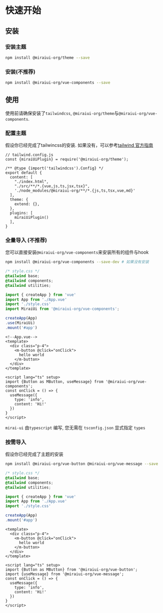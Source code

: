 # 快速开始

## 安装

### 安装主题

```bash
npm install @miraiui-org/theme --save
```

### 安装(不推荐)

```bash
npm install @miraiui-org/vue-components --save
```

## 使用

使用前请确保安装了`tailwindcss`, `@miraiui-org/theme`与`@miraiui-org/vue-components`. 

### 配置主题

假设你已经完成了tailwincss的安装. 如果没有，可以参考[tailwind 官方指南](https://tailwindcss.com/docs/guides/vite#vue)

```javascript{8,15}
// tailwind.config.js
const {miraiUiPlugin} = require('@miraiui-org/theme');

/** @type {import('tailwindcss').Config} */
export default {
  content: [
    "./index.html",
    "./src/**/*.{vue,js,ts,jsx,tsx}",
    './node_modules/@miraiui-org/**/*.{js,ts,tsx,vue,md}'
  ],
  theme: {
    extend: {},
  },
  plugins: [
    miraiUiPlugin()
  ],
}
```

### 全量导入 (不推荐)

您可以直接安装`@miraiui-org/vue-components`来安装所有的组件与hook

```bash
npm install @miraiui-org/vue-components --save-dev # 如果没有安装
```

```css
/* style.css */
@tailwind base;
@tailwind components;
@tailwind utilities;
```

```typescript
import { createApp } from 'vue'
import App from './App.vue'
import './style.css'
import MiraiUi from '@miraiui-org/vue-components';

createApp(App)
.use(MiraiUi)
.mount('#app')

```

```vue
<!--App.vue-->
<template>
  <div class="p-4">
    <m-button @click="onClick">
      hello world
    </m-button>
  </div>
</template>

<script lang="ts" setup>
import {Button as MButton, useMessage} from '@miraiui-org/vue-components';
const onClick = () => {
  useMessage({
    type: 'info',
    content: 'Hi!'
  })
}
</script>
```

`mirai-ui` 由`typescript` 编写, 您无需在 `tsconfig.json` 显式指定 `types`

### 按需导入

假设你已经完成了主题的安装

```bash
npm install @miraiui-org/vue-button @miraiui-org/vue-message --save
```

```css
/* style.css */
@tailwind base;
@tailwind components;
@tailwind utilities;
```

```typescript
import { createApp } from 'vue'
import App from './App.vue'
import './style.css'

createApp(App)
.mount('#app')

```

```vue
<template>
  <div class="p-4">
    <m-button @click="onClick">
      hello world
    </m-button>
  </div>
</template>

<script lang="ts" setup>
import {Button as MButton} from '@miraiui-org/vue-button';
import {useMessage} from '@miraiui-org/vue-message';
const onClick = () => {
  useMessage({
    type: 'info',
    content: 'Hi!'
  })
}
</script>
```
